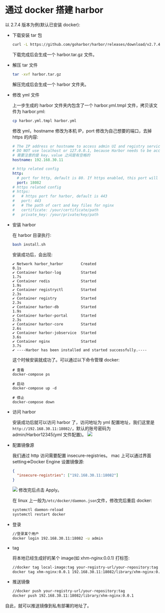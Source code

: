 # 通过 docker 搭建 harbor

以 2.7.4 版本为例(默认已安装 docker):

- 下载安装 tar 包

  ```sh
  curl -L https://github.com/goharbor/harbor/releases/download/v2.7.4/harbor-offline-installer-v2.7.4.tgz -o harbor.tar.gz
  ```

  下载完成后会生成一个 harbor.tar.gz 文件。

- 解压 tar 文件

  ```sh
  tar -xvf harbor.tar.gz
  ```

  解压完成后会生成一个 harbor 文件夹。

- 修改 yml 文件

  上一步生成的 harbor 文件夹内包含了一个 harbor.yml.tmpl 文件，拷贝该文件为 harbor.yml:

  ```sh
  cp harbor.yml.tmpl harbor.yml
  ```

  修改 yml，hostname 修改为本机 IP，port 修改为自己想要的端口，去掉 https 的内容:

  ```yml
  # The IP address or hostname to access admin UI and registry service.
  # DO NOT use localhost or 127.0.0.1, because Harbor needs to be accessed by external clients.
  # 需要注意的是 key、value 之间是有空格的
  hostname: 192.168.30.11

  # http related config
  http:
    # port for http, default is 80. If https enabled, this port will redirect to https port
    port: 18082
  # https related config
  # https:
  #   # https port for harbor, default is 443
  #   port: 443
  #   # The path of cert and key files for nginx
  #   certificate: /your/certificate/path
  #   private_key: /your/private/key/path
  ```

- 安装 harbor

  在 harbor 目录执行:

  ```sh
  bash install.sh
  ```

  安装成功后，会出现:

  ```code
  ✔ Network harbor_harbor        Created                                                                                                                                       0.1s
  ✔ Container harbor-log         Started                                                                                                                                       1.7s
  ✔ Container redis              Started                                                                                                                                       1.9s
  ✔ Container registryctl        Started                                                                                                                                       2.3s
  ✔ Container registry           Started                                                                                                                                       2.3s
  ✔ Container harbor-db          Started                                                                                                                                       1.9s
  ✔ Container harbor-portal      Started                                                                                                                                       2.3s
  ✔ Container harbor-core        Started                                                                                                                                       2.6s
  ✔ Container harbor-jobservice  Started                                                                                                                                       3.6s
  ✔ Container nginx              Started                                                                                                                                       3.7s
  ✔ ----Harbor has been installed and started successfully.----
  ```

  这个时候安装就成功了。可以通过以下命令管理 docker:

  ```code
  # 查看
  docker-compose ps

  # 启动
  docker-compose up -d

  # 停止
  docker-compose down
  ```

- 访问 harbor

  安装成功后就可以访问 harbor 了，访问地址为 yml 配置地址，我们这里是`http://192.168.30.11:18082/`，默认的账号密码为 admin/Harbor12345(yml 文件配置)。
  ![](http://blog-bed.oss-cn-beijing.aliyuncs.com/98.%E9%80%9A%E8%BF%87docker%E6%90%AD%E5%BB%BAharbor/harbor-login.png)

- 配置镜像源

  我们通过 http 访问需要配置 insecure-registries。
  mac 上可以通过界面 setting=>Docker Engine 设置镜像源:

  ```json
  {
    "insecure-registries": ["192.168.30.11:18082"]
  }
  ```

  ![](http://blog-bed.oss-cn-beijing.aliyuncs.com/98.%E9%80%9A%E8%BF%87docker%E6%90%AD%E5%BB%BAharbor/docker-config.png)
  修改完后点击 Apply。

  在 linux 上一般为`/etc/docker/daemon.json`文件，修改完后重启 docker:

  ```sh
  systemctl daemon-reload
  systemctl restart docker
  ```

- 登录

  ```sh
  //登录某个用户
  docker login 192.168.30.11:18082 -u admin
  ```

- tag

  将本地已经生成好的某个 image(如 xhm-nginx:0.0.1) 打标签:

  ```sh
  //docker tag local-image:tag your-registry-url/your-repository:tag
  docker tag xhm-nginx:0.0.1 192.168.30.11:18082/library/xhm-nginx:0.0.1
  ```

- 推送镜像

  ```sh
  //docker push your-registry-url/your-repository:tag
  docker push 192.168.30.11:18082/library/xhm-nginx:0.0.1
  ```

自此，就可以推送镜像到私有部署的地址了。
